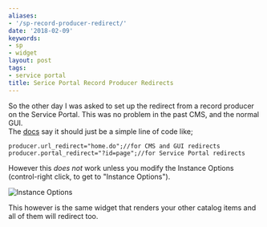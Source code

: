 ```yaml
---
aliases:
- '/sp-record-producer-redirect/'
date: '2018-02-09'
keywords:
- sp
- widget
layout: post
tags:
- service portal
title: Serice Portal Record Producer Redirects
---
```


So the other day I was asked to set up the redirect from a record
producer on the Service Portal. This was no problem in the past CMS, and
the normal GUI.\
The
[docs](https://docs.servicenow.com/bundle/kingston-it-service-management/page/product/service-catalog-management/concept/c_PopulatingRecordData.html)
say it should just be a simple line of code like;

``` {.js}
producer.url_redirect="home.do";//for CMS and GUI redirects
producer.portal_redirect="?id=page";//for Service Portal redirects
```

However this *does not* work unless you modify the Instance Options
(control-right click, to get to "Instance Options").

![Instance
Options](/uploads/sp-record-producer-redirect-instance-options.png)

This however is the same widget that renders your other catalog items
and all of them will redirect too.
